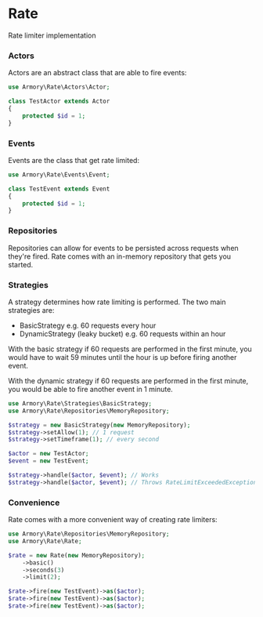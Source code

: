 # Rate
Rate limiter implementation

### Actors

Actors are an abstract class that are able to fire events:

```php
use Armory\Rate\Actors\Actor;

class TestActor extends Actor
{
    protected $id = 1;
}
```

### Events

Events are the class that get rate limited:

```php
use Armory\Rate\Events\Event;

class TestEvent extends Event
{
    protected $id = 1;
}
```

### Repositories

Repositories can allow for events to be persisted across requests when they're fired. Rate comes with
an in-memory repository that gets you started.

### Strategies

A strategy determines how rate limiting is performed. The two main strategies are:

- BasicStrategy e.g. 60 requests every hour
- DynamicStrategy (leaky bucket) e.g. 60 requests within an hour

With the basic strategy if 60 requests are performed in the first minute, you would
have to wait 59 minutes until the hour is up before firing another event.

With the dynamic strategy if 60 requests are performed in the first minute, you would
be able to fire another event in 1 minute.

```php
use Armory\Rate\Strategies\BasicStrategy;
use Armory\Rate\Repositories\MemoryRepository;

$strategy = new BasicStrategy(new MemoryRepository);
$strategy->setAllow(1); // 1 request
$strategy->setTimeframe(1); // every second

$actor = new TestActor;
$event = new TestEvent;

$strategy->handle($actor, $event); // Works
$strategy->handle($actor, $event); // Throws RateLimitExceededException
```

### Convenience

Rate comes with a more convenient way of creating rate limiters:

```php
use Armory\Rate\Repositories\MemoryRepository;
use Armory\Rate\Rate;

$rate = new Rate(new MemoryRepository);
    ->basic()
    ->seconds(3)
    ->limit(2);

$rate->fire(new TestEvent)->as($actor);
$rate->fire(new TestEvent)->as($actor);
$rate->fire(new TestEvent)->as($actor);
```

